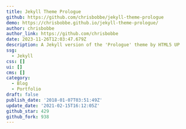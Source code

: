 ```yaml
---
title: Jekyll Theme Prologue
github: https://github.com/chrisbobbe/jekyll-theme-prologue
demo: https://chrisbobbe.github.io/jekyll-theme-prologue/
author: chrisbobbe
author_link: https://github.com/chrisbobbe
date: 2023-11-26T12:03:47.679Z
description: A Jekyll version of the 'Prologue' theme by HTML5 UP
ssg:
  - Jekyll
css: []
ui: []
cms: []
category:
  - Blog
  - Portfolio
draft: false
publish_date: '2018-01-07T03:51:49Z'
update_date: '2021-02-15T16:12:05Z'
github_star: 429
github_fork: 938
---
```

